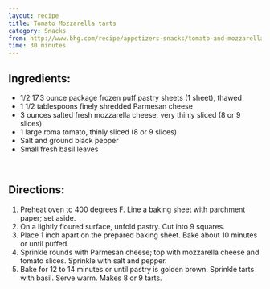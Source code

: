 ```yaml
---
layout: recipe
title: Tomato Mozzarella tarts 
category: Snacks
from: http://www.bhg.com/recipe/appetizers-snacks/tomato-and-mozzarella-tarts/
time: 30 minutes
---
```


Ingredients:
------------

* 1/2 17.3 ounce package frozen puff pastry sheets (1 sheet), thawed
* 1 1/2 tablespoons finely shredded Parmesan cheese
* 3 ounces salted fresh mozzarella cheese, very thinly sliced (8 or 9 slices)
* 1 large roma tomato, thinly sliced (8 or 9 slices)
* Salt and ground black pepper
* Small fresh basil leaves


<br>

Directions:
-----------

1. Preheat oven to 400 degrees F. Line a baking sheet with parchment paper; set aside.
2. On a lightly floured surface, unfold pastry. Cut into 9 squares. 
3. Place 1 inch apart on the prepared baking sheet. Bake about 10 minutes or until puffed.
4. Sprinkle rounds with Parmesan cheese; top with mozzarella cheese and tomato slices. Sprinkle with salt and pepper.
5. Bake for 12 to 14 minutes or until pastry is golden brown. Sprinkle tarts with basil. Serve warm. Makes 8 or 9 tarts.

